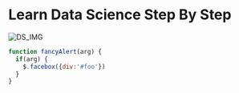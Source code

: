 # Learn Data Science Step By Step 
![DS_IMG](https://cdn.dribbble.com/users/257123/screenshots/6840549/big_data_4x.png?compress=1&resize=1600x1200)

```javascript
function fancyAlert(arg) {
  if(arg) {
    $.facebox({div:'#foo'})
  }
}
```
